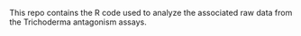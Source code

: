 This repo contains the R code used to analyze the associated raw data from the Trichoderma antagonism assays. 
